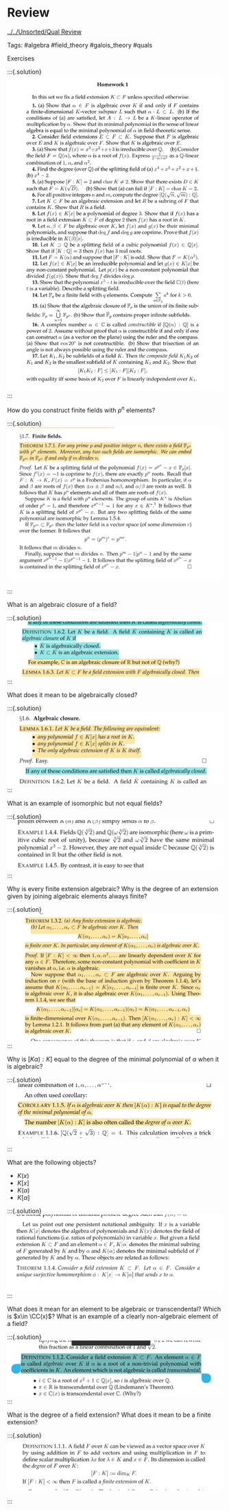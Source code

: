 # Review 

[../../Unsorted/Qual Review](../../Unsorted/Qual%20Review.md)

Tags: #algebra #field_theory #galois_theory #quals

Exercises

:::{.solution}
![SmartSelect_20210420-000457_Xodo_Docs.jpg](image/SmartSelect_20210420-000457_Xodo_Docs.jpg)
:::


How do you construct finite fields with $p^n$ elements?

:::{.solution}
![SmartSelect_20210420-000422_Xodo_Docs.jpg](image/SmartSelect_20210420-000422_Xodo_Docs.jpg)

:::

What is an algebraic closure of a field?

:::{.solution}
![SmartSelect_20210420-000302_Xodo_Docs.jpg](image/SmartSelect_20210420-000302_Xodo_Docs.jpg)
:::


What does it mean to be algebraically closed?

:::{.solution}
![SmartSelect_20210420-000204_Xodo_Docs.jpg](image/SmartSelect_20210420-000204_Xodo_Docs.jpg)
:::


What is an example of isomorphic but not equal fields?


:::{.solution}
![SmartSelect_20210419-235238_Xodo_Docs.jpg](image/SmartSelect_20210419-235238_Xodo_Docs.jpg)
:::

Why is every finite extension algebraic?
Why is the degree of an extension given by joining algebraic elements always finite?


:::{.solution}
![SmartSelect_20210419-234948_Xodo_Docs.jpg](image/SmartSelect_20210419-234948_Xodo_Docs.jpg)
:::


Why is $[K\alpha): K]$ equal to the degree of the minimal polynomial of $\alpha$ when it is algebraic?

:::{.solution}
![SmartSelect_20210419-234549_Xodo_Docs.jpg](image/SmartSelect_20210419-234549_Xodo_Docs.jpg)

:::


What are the following objects?

- $K(x)$
- $K[x]$
- $K( \alpha)$
- $K[ \alpha]$



:::{.solution}
![SmartSelect_20210419-233949_Xodo_Docs.jpg](image/SmartSelect_20210419-233949_Xodo_Docs.jpg)
:::


What does it mean for an element to be algebraic or transcendental?
Which is $x\in \CC(x)$?
What is an example of a clearly non-algebraic element of a field?


:::{.solution}
![SmartSelect_20210419-233920_Xodo_Docs.jpg](image/SmartSelect_20210419-233920_Xodo_Docs.jpg)
:::

What is the degree of a field extension?
What does it mean to be a finite extension?


:::{.solution}
![SmartSelect_20210419-233708_Xodo_Docs.jpg](image/SmartSelect_20210419-233708_Xodo_Docs.jpg)

:::






